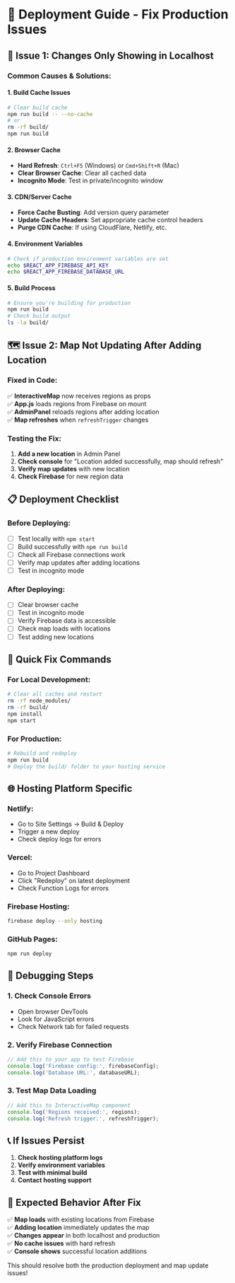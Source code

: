 # 🚀 Deployment Guide - Fix Production Issues

## 🔧 **Issue 1: Changes Only Showing in Localhost**

### **Common Causes & Solutions:**

#### **1. Build Cache Issues**
```bash
# Clear build cache
npm run build -- --no-cache
# or
rm -rf build/
npm run build
```

#### **2. Browser Cache**
- **Hard Refresh**: `Ctrl+F5` (Windows) or `Cmd+Shift+R` (Mac)
- **Clear Browser Cache**: Clear all cached data
- **Incognito Mode**: Test in private/incognito window

#### **3. CDN/Server Cache**
- **Force Cache Busting**: Add version query parameter
- **Update Cache Headers**: Set appropriate cache control headers
- **Purge CDN Cache**: If using CloudFlare, Netlify, etc.

#### **4. Environment Variables**
```bash
# Check if production environment variables are set
echo $REACT_APP_FIREBASE_API_KEY
echo $REACT_APP_FIREBASE_DATABASE_URL
```

#### **5. Build Process**
```bash
# Ensure you're building for production
npm run build
# Check build output
ls -la build/
```

## 🗺️ **Issue 2: Map Not Updating After Adding Location**

### **Fixed in Code:**
✅ **InteractiveMap** now receives regions as props  
✅ **App.js** loads regions from Firebase on mount  
✅ **AdminPanel** reloads regions after adding location  
✅ **Map refreshes** when `refreshTrigger` changes  

### **Testing the Fix:**
1. **Add a new location** in Admin Panel
2. **Check console** for "Location added successfully, map should refresh"
3. **Verify map updates** with new location
4. **Check Firebase** for new region data

## 📋 **Deployment Checklist**

### **Before Deploying:**
- [ ] Test locally with `npm start`
- [ ] Build successfully with `npm run build`
- [ ] Check all Firebase connections work
- [ ] Verify map updates after adding locations
- [ ] Test in incognito mode

### **After Deploying:**
- [ ] Clear browser cache
- [ ] Test in incognito mode
- [ ] Verify Firebase data is accessible
- [ ] Check map loads with locations
- [ ] Test adding new locations

## 🔄 **Quick Fix Commands**

### **For Local Development:**
```bash
# Clear all caches and restart
rm -rf node_modules/
rm -rf build/
npm install
npm start
```

### **For Production:**
```bash
# Rebuild and redeploy
npm run build
# Deploy the build/ folder to your hosting service
```

## 🌐 **Hosting Platform Specific**

### **Netlify:**
- Go to Site Settings → Build & Deploy
- Trigger a new deploy
- Check deploy logs for errors

### **Vercel:**
- Go to Project Dashboard
- Click "Redeploy" on latest deployment
- Check Function Logs for errors

### **Firebase Hosting:**
```bash
firebase deploy --only hosting
```

### **GitHub Pages:**
```bash
npm run deploy
```

## 🐛 **Debugging Steps**

### **1. Check Console Errors**
- Open browser DevTools
- Look for JavaScript errors
- Check Network tab for failed requests

### **2. Verify Firebase Connection**
```javascript
// Add this to your app to test Firebase
console.log('Firebase config:', firebaseConfig);
console.log('Database URL:', databaseURL);
```

### **3. Test Map Data Loading**
```javascript
// Add this to InteractiveMap component
console.log('Regions received:', regions);
console.log('Refresh trigger:', refreshTrigger);
```

## 📞 **If Issues Persist**

1. **Check hosting platform logs**
2. **Verify environment variables**
3. **Test with minimal build**
4. **Contact hosting support**

## 🎯 **Expected Behavior After Fix**

✅ **Map loads** with existing locations from Firebase  
✅ **Adding location** immediately updates the map  
✅ **Changes appear** in both localhost and production  
✅ **No cache issues** with hard refresh  
✅ **Console shows** successful location additions  

This should resolve both the production deployment and map update issues! 